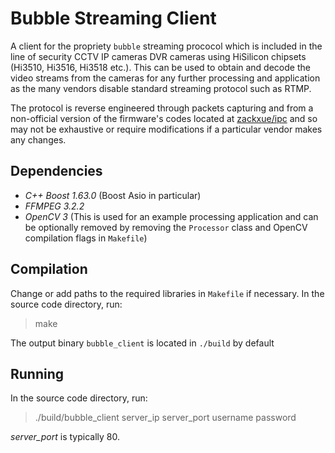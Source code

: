 # Bubble Streaming Client

A client for the propriety `bubble` streaming prococol which is included in the line of security CCTV IP cameras DVR cameras using HiSilicon chipsets (Hi3510, Hi3516, Hi3518 etc.). This can be used to obtain and decode the video streams from the cameras for any further processing and application as the many vendors disable standard streaming protocol such as RTMP.

The protocol is reverse engineered through packets capturing and from a non-official version of the firmware's codes located at [zackxue/ipc](https://github.com/zackxue/ipc) and so may not be exhaustive or require modifications if a particular vendor makes any changes.

## Dependencies

* *C++ Boost 1.63.0* (Boost Asio in particular)
* *FFMPEG 3.2.2*
* *OpenCV 3* (This is used for an example processing application and can be optionally removed by removing the `Processor` class and OpenCV compilation flags in `Makefile`)

## Compilation

Change or add paths to the required libraries in `Makefile` if necessary. In the source code directory, run:

> make

The output binary `bubble_client` is located in `./build` by default

## Running

In the source code directory, run:

> ./build/bubble\_client server\_ip server\_port username password

*server_port* is typically 80.
